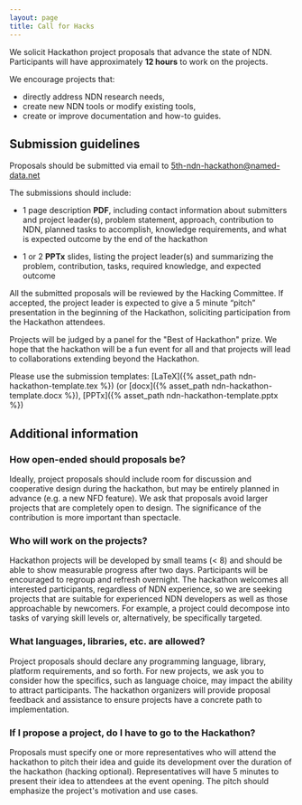 ```yaml
---
layout: page
title: Call for Hacks
---
```

We solicit Hackathon project proposals that advance the state of NDN.  Participants will have approximately **12 hours** to work on the projects.

We encourage projects that:

 - directly address NDN research needs,
 - create new NDN tools or modify existing tools,
 - create or improve documentation and how-to guides.


## Submission guidelines

Proposals should be submitted via email to [5th-ndn-hackathon@named-data.net](mailto:5th-ndn-hackathon@named-data.net?subject=[5th%20NDN%20Hackathon%20Submission])

The submissions should include:

- 1 page description **PDF**, including contact information about submitters and project leader(s), problem statement, approach, contribution to NDN, planned tasks to accomplish, knowledge requirements, and what is expected outcome by the end of the hackathon

- 1 or 2 **PPTx** slides, listing the project leader(s) and summarizing the problem, contribution, tasks, required knowledge, and expected outcome

All the submitted proposals will be reviewed by the Hacking Committee.  If accepted, the project leader is expected to give a 5 minute “pitch” presentation in the beginning of the Hackathon, soliciting participation from the Hackathon attendees.

Projects will be judged by a panel for the "Best of Hackathon" prize. We hope that the hackathon will be a fun event for all and that projects will lead to collaborations extending beyond the Hackathon.

Please use the submission templates: [LaTeX]({% asset_path ndn-hackathon-template.tex %}) (or [docx]({% asset_path ndn-hackathon-template.docx %}), [PPTx]({% asset_path ndn-hackathon-template.pptx %})

## Additional information

### How open-ended should proposals be?

Ideally, project proposals should include room for discussion and cooperative design during the hackathon, but may be entirely planned in advance (e.g. a new NFD feature). We ask that proposals avoid larger projects that are completely open to design. The significance of the contribution is more important than spectacle.

### Who will work on the projects?

Hackathon projects will be developed by small teams (< 8) and should be able to show measurable progress after two days. Participants will be encouraged to regroup and refresh overnight. The hackathon welcomes all interested participants, regardless of NDN experience, so we are seeking projects that are suitable for experienced NDN developers as well as those approachable by newcomers. For example, a project could decompose into tasks of varying skill levels or, alternatively, be specifically targeted.

### What languages, libraries, etc. are allowed?

Project proposals should declare any programming language, library, platform requirements, and so forth. For new projects, we ask you to consider how the specifics, such as language choice, may impact the ability to attract participants. The hackathon organizers will provide
proposal feedback and assistance to ensure projects have a concrete path to implementation.

### If I propose a project, do I have to go to the Hackathon?

Proposals must specify one or more representatives who will attend the hackathon to pitch their idea and guide its development over the duration of the hackathon (hacking optional). Representatives will have 5 minutes to present their idea to attendees at the event opening. The pitch should emphasize the project's motivation and use cases.
